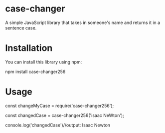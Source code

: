 # case-changer
 A simple JavaScript library that takes in someone's name and returns it in a sentence case.

# Installation

You can install this library using npm:

npm install case-changer256

# Usage

const changeMyCase = require('case-changer256');

const changedCase = case-changer256('isaac NeWton');

console.log('changedCase')//output: Isaac Newton
